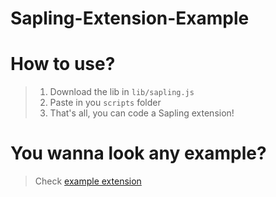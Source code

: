 # Sapling-Extension-Example

# How to use?
> 1. Download the lib in `lib/sapling.js`
> 2. Paste in you `scripts` folder
> 3. That's all, you can code a Sapling extension!

# You wanna look any example?
> Check [example extension](/example/)
